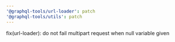 ```yaml
---
'@graphql-tools/url-loader': patch
'@graphql-tools/utils': patch
---
```


fix(url-loader): do not fail multipart request when null variable given
